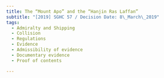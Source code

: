 ```yaml
---
title: The “Mount Apo” and the “Hanjin Ras Laffan”
subtitle: "[2019] SGHC 57 / Decision Date: 8\_March\_2019"
tags:
  - Admiralty and Shipping
  - Collision
  - Regulations
  - Evidence
  - Admissibility of evidence
  - Documentary evidence
  - Proof of contents

---
```

